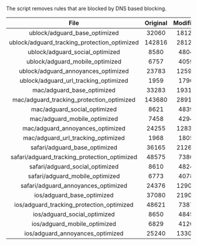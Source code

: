 The script removes rules that are blocked by DNS based blocking.


| File | Original | Modified |
|:----:|:-----:|:-----:|
| ublock/adguard_base_optimized | 32060 | 18125 |
| ublock/adguard_tracking_protection_optimized | 142816 | 28128 |
| ublock/adguard_social_optimized | 8580 | 4804 |
| ublock/adguard_mobile_optimized | 6757 | 4059 |
| ublock/adguard_annoyances_optimized | 23783 | 12590 |
| ublock/adguard_url_tracking_optimized | 1959 | 1796 |
| mac/adguard_base_optimized | 33283 | 19314 |
| mac/adguard_tracking_protection_optimized | 143680 | 28912 |
| mac/adguard_social_optimized | 8621 | 4839 |
| mac/adguard_mobile_optimized | 7458 | 4294 |
| mac/adguard_annoyances_optimized | 24255 | 12838 |
| mac/adguard_url_tracking_optimized | 1968 | 1805 |
| safari/adguard_base_optimized | 36165 | 21262 |
| safari/adguard_tracking_protection_optimized | 48575 | 7380 |
| safari/adguard_social_optimized | 8610 | 4824 |
| safari/adguard_mobile_optimized | 6773 | 4078 |
| safari/adguard_annoyances_optimized | 24376 | 12909 |
| ios/adguard_base_optimized | 37080 | 21908 |
| ios/adguard_tracking_protection_optimized | 48621 | 7387 |
| ios/adguard_social_optimized | 8650 | 4845 |
| ios/adguard_mobile_optimized | 6829 | 4120 |
| ios/adguard_annoyances_optimized | 25240 | 13303 |